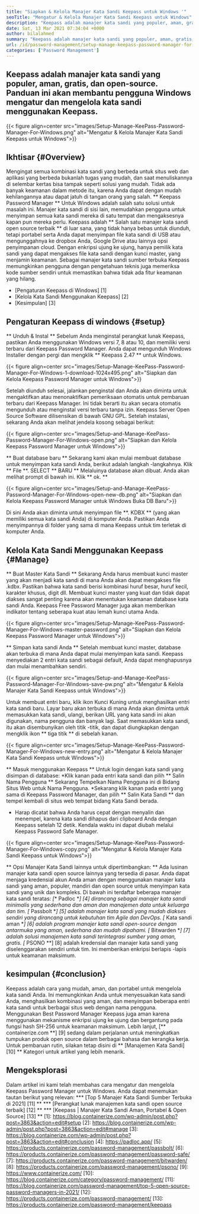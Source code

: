 ```yaml
---
title: "Siapkan & Kelola Manajer Kata Sandi Keepass untuk Windows '" 
seoTitle: "Mengatur & Kelola Manajer Kata Sandi Keepass untuk Windows" 
description: "Keepass adalah manajer kata sandi yang populer, aman, gratis, dan open-source. Panduan ini akan membantu pengguna Windows mengatur dan mengelola kata sandi menggunakan Keepass." 
date: Sat, 13 Mar 2021 07:34:04 +0000
author: bilalahmed
summary: "Keepass adalah manajer kata sandi yang populer, aman, gratis, dan open-source. Panduan ini akan membantu pengguna Windows mengatur dan mengelola kata sandi menggunakan Keepass." 
url: /id/password-management/setup-manage-keepass-password-manager-for-windows/
categories: ['Password Management']
---
```


## Keepass adalah manajer kata sandi yang populer, aman, gratis, dan open-source. Panduan ini akan membantu pengguna Windows mengatur dan mengelola kata sandi menggunakan Keepass.

{{< figure align=center src="images/Setup-Manage-KeePass-Password-Manager-For-Windows.png" alt="Mengatur & Kelola Manajer Kata Sandi Keepass untuk Windows">}}


## Ikhtisar {#Overview}
Mengingat semua kombinasi kata sandi yang berbeda untuk situs web dan aplikasi yang berbeda bukanlah tugas yang mudah, dan saat menuliskannya di selembar kertas bisa tampak seperti solusi yang mudah. Tidak ada banyak keamanan dalam metode itu, karena Anda dapat dengan mudah kehilangannya atau dapat jatuh di tangan orang yang salah. ** Keepass Password Manager ** Untuk Windows adalah salah satu solusi untuk masalah ini.
Manajer kata sandi di sisi lain, memudahkan pengguna untuk menyimpan semua kata sandi mereka di satu tempat dan mengaksesnya kapan pun mereka perlu. Keepass adalah ** Salah satu manajer kata sandi open source terbaik ** di luar sana, yang tidak hanya bebas untuk diunduh, tetapi portabel serta Anda dapat menyimpan file kata sandi di USB atau mengunggahnya ke dropbox Anda, Google Drive atau lainnya opsi penyimpanan cloud. Dengan enkripsi ujung ke ujung, hanya pemilik kata sandi yang dapat mengakses file kata sandi dengan kunci master, yang menjamin keamanan. Sebagai manajer kata sandi sumber terbuka Keepass memungkinkan pengguna dengan pengetahuan teknis juga memeriksa kode sumber sendiri untuk memastikan bahwa tidak ada fitur keamanan yang hilang.
  * [Pengaturan Keepass di Windows] [1]
  * [Kelola Kata Sandi Menggunakan Keepass] [2]
  * [Kesimpulan] [3]

## Pengaturan Keepass di windows {#setup}
** Unduh & Instal **
Sebelum Anda menginstal perangkat lunak Keepass, pastikan Anda menggunakan Windows versi 7, 8 atau 10, dan memiliki versi terbaru dari Keepass Password Manager. Anda dapat mengunduh Windows Installer dengan pergi dan mengklik ** Keepass 2.47 ** untuk Windows.

{{< figure align=center src="images/Setup-Manage-KeePass-Password-Manager-For-Windows-1-download-1024x495.png" alt="Siapkan dan Kelola Keepass Password Manager untuk Windows">}}

Setelah diunduh selesai, jalankan penginstal dan Anda akan diminta untuk mengaktifkan atau menonaktifkan pemeriksaan otomatis untuk pembaruan terbaru dari Keepass Manager. Ini tidak berarti itu akan secara otomatis mengunduh atau menginstal versi terbaru tanpa izin. Keepass Server Open Source Software dilisensikan di bawah GNU GPL. Setelah instalasi, sekarang Anda akan melihat jendela kosong sebagai berikut:

{{< figure align=center src="images/Setup-and-Manage-KeePass-Password-Manager-For-Windows-open.png" alt="Siapkan dan Kelola Keepass Password Manager untuk Windows">}}

** Buat database baru **
Sekarang kami akan mulai membuat database untuk menyimpan kata sandi Anda, berikut adalah langkah -langkahnya. Klik ** File **. SELECT ** BARU ** Melaluinya database akan dibuat. Anda akan melihat prompt di bawah ini. Klik ** ok. **

{{< figure align=center src="images/Setup-and-Manage-KeePass-Password-Manager-For-Windows-open-new-db.png" alt="Siapkan dan Kelola Keepass Password Manager untuk Windows Buka DB Baru">}}

Di sini Anda akan diminta untuk menyimpan file **. KDBX ** (yang akan memiliki semua kata sandi Anda) di komputer Anda. Pastikan Anda menyimpannya di folder yang sama di mana Keepass untuk tim terletak di komputer Anda.

## Kelola Kata Sandi Menggunakan Keepass {#Manage}
** Buat Master Kata Sandi **
Sekarang Anda harus membuat kunci master yang akan menjadi kata sandi di mana Anda akan dapat mengakses file .kdbx. Pastikan bahwa kata sandi berisi kombinasi huruf besar, huruf kecil, karakter khusus, digit dll. Membuat kunci master yang kuat dan tidak dapat diakses sangat penting karena akan menentukan keamanan database kata sandi Anda. Keepass Free Password Manager juga akan memberikan indikator tentang seberapa kuat atau lemah kunci utama Anda.

{{< figure align=center src="images/Setup-Manage-KeePass-Password-Manager-For-Windows-master-password.png" alt="Siapkan dan Kelola Keepass Password Manager untuk Windows">}}

** Simpan kata sandi Anda **
Setelah membuat kunci master, database akan terbuka di mana Anda dapat mulai menyimpan kata sandi. Keepass menyediakan 2 entri kata sandi sebagai default, Anda dapat menghapusnya dan mulai menambahkan sendiri.

{{< figure align=center src="images/Setup-and-Manage-KeePass-Password-Manager-For-Windows-save-pw.png" alt="Mengatur & Kelola Manajer Kata Sandi Keepass untuk Windows">}}

Untuk membuat entri baru, klik ikon Kunci Kuning untuk menghasilkan entri kata sandi baru. Layar baru akan terbuka di mana Anda akan diminta untuk memasukkan kata sandi, ulangi, berikan URL yang kata sandi ini akan digunakan, nama pengguna dan banyak lagi. Saat memasukkan kata sandi, itu akan disembunyikan oleh titik -titik, dan dapat diungkapkan dengan mengklik ikon ** tiga titik ** di sebelah kanan.

{{< figure align=center src="images/Setup-Manage-KeePass-Password-Manager-For-Windows-new-entry.png" alt="Mengatur & Kelola Manajer Kata Sandi Keepass untuk Windows">}}

** Masuk menggunakan Keepass **
Untuk login dengan kata sandi yang disimpan di database:
  *Klik kanan pada entri kata sandi dan pilih ** Salin Nama Pengguna ** Sekarang Tempelkan Nama Pengguna ini di Bidang Situs Web untuk Nama Pengguna.
  *Sekarang klik kanan pada entri yang sama di Keepass Password Manager, dan pilih ** Salin Kata Sandi ** dan tempel kembali di situs web tempat bidang Kata Sandi berada.
  * Harap dicatat bahwa Anda harus cepat dengan menyalin dan menempel, karena kata sandi dihapus dari clipboard Anda dengan Keepass setelah 12 detik. Kendala waktu ini dapat diubah melalui Keepass Password Safe Manager.

{{< figure align=center src="images/Setup-Manage-KeePass-Password-Manager-For-Windows-copy.png" alt="Mengatur & Kelola Manajer Kata Sandi Keepass untuk Windows">}}

** Opsi Manajer Kata Sandi lainnya untuk dipertimbangkan: **
Ada lusinan manajer kata sandi open source lainnya yang tersedia di pasar. Anda dapat menjaga kredensial akun Anda aman dengan menggunakan manajer kata sandi yang aman, populer, mandiri dan open source untuk menyimpan kata sandi yang unik dan kompleks. Di bawah ini terdaftar beberapa manajer kata sandi teratas:
  *[** Padloc **] [4] dirancang sebagai manajer kata sandi minimalis yang sederhana dan aman dan manajemen data untuk keluarga dan tim.
  *[** Passbolt **] [5] adalah manajer kata sandi yang mudah diakses sendiri yang dirancang untuk kebutuhan tim Agile dan DevOps.
  *[** Kata sandi aman **] [6] adalah program manajer kata sandi open-source dengan antarmuka yang aman, sederhana dan mudah dipahami.
  *[** Bitwarden **] [7] adalah solusi manajemen kata sandi terintegrasi sumber yang aman, gratis.
  *[** PSONO **] [8] adalah kredensial dan manajer kata sandi yang diselenggarakan sendiri untuk tim. Ini memberikan enkripsi berlapis -lapis untuk keamanan maksimum.

## kesimpulan {#conclusion}
Keepass adalah cara yang mudah, aman, dan portabel untuk mengelola kata sandi Anda. Ini memungkinkan Anda untuk menyesuaikan kata sandi Anda, menghasilkan kombinasi yang aman, dan menyimpan beberapa entri kata sandi untuk berbagai situs web dengan nama pengguna. Menggunakan Best Password Manager Keepass juga aman karena menggunakan mekanisme enkripsi ujung ke ujung dan bergantung pada fungsi hash SH-256 untuk keamanan maksimum.
Lebih lanjut, [** containerize.com **] [9] sedang dalam perjalanan untuk meningkatkan tumpukan produk open source dalam berbagai bahasa dan kerangka kerja. Untuk pembaruan rutin, silakan tetap disini di ** [Manajemen Kata Sandi] [10] ** Kategori untuk artikel yang lebih menarik.

## Mengeksplorasi
Dalam artikel ini kami telah membahas cara mengatur dan mengelola Keepass Password Manager untuk Windows. Anda dapat menemukan tautan berikut yang relevan:
  *** [Top 5 Manajer Kata Sandi Sumber Terbuka di 2021] [11] **
  *** [Perangkat lunak manajemen kata sandi open source terbaik] [12] **
  *** [Keepass | Manajer Kata Sandi Aman, Portabel & Open Source] [13] **
[1]: https://blog.containerize.com/wp-admin/post.php?post=3863&action=edit#setup
[2]: https://blog.containerize.com/wp-admin/post.php?post=3863&action=edit#manage
[3]: https://blog.containerize.com/wp-admin/post.php?post=3863&action=edit#conclusion
[4]: https://padloc.app/
[5]: https://products.containerize.com/password-management/passbolt/
[6]: https://products.containerize.com/password-management/password-safe/
[7]: https://products.containerize.com/password-management/bitwarden/
[8]: https://products.containerize.com/password-management/psono/
[9]: https://www.containerize.com/
[10]: https://blog.containerize.com/category/password-management/
[11]: https://blog.containerize.com/password-management/top-5-open-source-password-managers-in-2021/
[12]: https://products.containerize.com/password-management/
[13]: https://products.containerize.com/password-management/keepass
